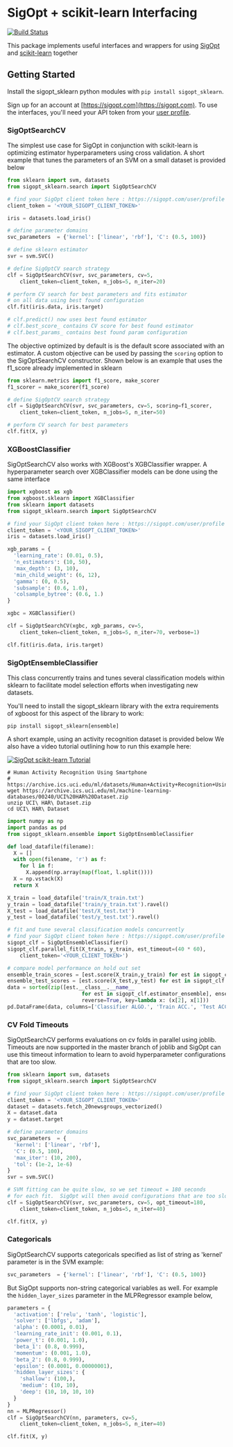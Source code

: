 # SigOpt + scikit-learn Interfacing
[![Build Status](https://travis-ci.org/sigopt/sigopt_sklearn.svg?branch=master)](https://travis-ci.org/sigopt/sigopt_sklearn)

This package implements useful interfaces and wrappers for using [SigOpt](https://sigopt.com) and [scikit-learn](http://scikit-learn.org/stable/) together

## Getting Started

Install the sigopt_sklearn python modules with `pip install sigopt_sklearn`.

Sign up for an account at [https://sigopt.com](https://sigopt.com). To use the interfaces, you'll need your API token
from your [user profile](https://sigopt.com/user/profile).

### SigOptSearchCV

The simplest use case for SigOpt in conjunction with scikit-learn is optimizing estimator hyperparameters using cross
validation. A short example that tunes the parameters of an SVM on a small dataset is provided below

```python
from sklearn import svm, datasets
from sigopt_sklearn.search import SigOptSearchCV

# find your SigOpt client token here : https://sigopt.com/user/profile
client_token = '<YOUR_SIGOPT_CLIENT_TOKEN>'

iris = datasets.load_iris()

# define parameter domains
svc_parameters  = {'kernel': ['linear', 'rbf'], 'C': (0.5, 100)}

# define sklearn estimator
svr = svm.SVC()

# define SigOptCV search strategy
clf = SigOptSearchCV(svr, svc_parameters, cv=5,
    client_token=client_token, n_jobs=5, n_iter=20)

# perform CV search for best parameters and fits estimator
# on all data using best found configuration
clf.fit(iris.data, iris.target)

# clf.predict() now uses best found estimator
# clf.best_score_ contains CV score for best found estimator
# clf.best_params_ contains best found param configuration
```

The objective optimized by default is is the default score associated with an estimator. A custom objective can be used
by passing the `scoring` option to the SigOptSearchCV constructor. Shown below is an example that uses the f1_score
already implemented in sklearn

```python
from sklearn.metrics import f1_score, make_scorer
f1_scorer = make_scorer(f1_score)

# define SigOptCV search strategy
clf = SigOptSearchCV(svr, svc_parameters, cv=5, scoring=f1_scorer,
    client_token=client_token, n_jobs=5, n_iter=50)

# perform CV search for best parameters
clf.fit(X, y)
```

### XGBoostClassifier

SigOptSearchCV also works with XGBoost's XGBClassifier wrapper. A hyperparameter search over XGBClassifier models can be done using the same interface

```python
import xgboost as xgb
from xgboost.sklearn import XGBClassifier
from sklearn import datasets
from sigopt_sklearn.search import SigOptSearchCV

# find your SigOpt client token here : https://sigopt.com/user/profile
client_token = '<YOUR_SIGOPT_CLIENT_TOKEN>'
iris = datasets.load_iris()

xgb_params = {
  'learning_rate': (0.01, 0.5),
  'n_estimators': (10, 50),
  'max_depth': (3, 10),
  'min_child_weight': (6, 12),
  'gamma': (0, 0.5),
  'subsample': (0.6, 1.0),
  'colsample_bytree': (0.6, 1.)
}

xgbc = XGBClassifier()

clf = SigOptSearchCV(xgbc, xgb_params, cv=5,
    client_token=client_token, n_jobs=5, n_iter=70, verbose=1)

clf.fit(iris.data, iris.target)
```

### SigOptEnsembleClassifier

This class concurrently trains and tunes several classification models within sklearn to facilitate model selection
efforts when investigating new datasets.

You'll need to install the sigopt_sklearn library with the extra requirements of xgboost for this aspect of the library
to work:

```
pip install sigopt_sklearn[ensemble]
```

A short example, using an activity recognition dataset is provided below We also have a video tutorial outlining how to run this example here:

[![SigOpt scikit-learn Tutorial](http://img.youtube.com/vi/9XZ3ihE7OjM/0.jpg)](http://www.youtube.com/watch?v=9XZ3ihE7OjM "SigOpt scikit-learn Hyperparameter Optimization Tutorial")

```
# Human Activity Recognition Using Smartphone
# https://archive.ics.uci.edu/ml/datasets/Human+Activity+Recognition+Using+Smartphones
wget https://archive.ics.uci.edu/ml/machine-learning-databases/00240/UCI%20HAR%20Dataset.zip
unzip UCI\ HAR\ Dataset.zip
cd UCI\ HAR\ Dataset
```

```python
import numpy as np
import pandas as pd
from sigopt_sklearn.ensemble import SigOptEnsembleClassifier

def load_datafile(filename):
  X = []
  with open(filename, 'r') as f:
    for l in f:
      X.append(np.array(map(float, l.split())))
  X = np.vstack(X)
  return X

X_train = load_datafile('train/X_train.txt')
y_train = load_datafile('train/y_train.txt').ravel()
X_test = load_datafile('test/X_test.txt')
y_test = load_datafile('test/y_test.txt').ravel()

# fit and tune several classification models concurrently
# find your SigOpt client token here : https://sigopt.com/user/profile
sigopt_clf = SigOptEnsembleClassifier()
sigopt_clf.parallel_fit(X_train, y_train, est_timeout=(40 * 60),
    client_token='<YOUR_CLIENT_TOKEN>')

# compare model performance on hold out set
ensemble_train_scores = [est.score(X_train,y_train) for est in sigopt_clf.estimator_ensemble]
ensemble_test_scores = [est.score(X_test,y_test) for est in sigopt_clf.estimator_ensemble]
data = sorted(zip([est.__class__.__name__
                        for est in sigopt_clf.estimator_ensemble], ensemble_train_scores, ensemble_test_scores),
                        reverse=True, key=lambda x: (x[2], x[1]))
pd.DataFrame(data, columns=['Classifier ALGO.', 'Train ACC.', 'Test ACC.'])
```

### CV Fold Timeouts

SigOptSearchCV performs evaluations on cv folds in parallel using joblib. Timeouts are now supported in the master
branch of joblib and SigOpt can use this timeout information to learn to avoid hyperparameter configurations that are
too slow.

```python
from sklearn import svm, datasets
from sigopt_sklearn.search import SigOptSearchCV

# find your SigOpt client token here : https://sigopt.com/user/profile
client_token = '<YOUR_SIGOPT_CLIENT_TOKEN>'
dataset = datasets.fetch_20newsgroups_vectorized()
X = dataset.data
y = dataset.target

# define parameter domains
svc_parameters  = {
  'kernel': ['linear', 'rbf'],
  'C': (0.5, 100),
  'max_iter': (10, 200),
  'tol': (1e-2, 1e-6)
}
svr = svm.SVC()

# SVM fitting can be quite slow, so we set timeout = 180 seconds
# for each fit.  SigOpt will then avoid configurations that are too slow
clf = SigOptSearchCV(svr, svc_parameters, cv=5, opt_timeout=180,
    client_token=client_token, n_jobs=5, n_iter=40)

clf.fit(X, y)
```

### Categoricals

SigOptSearchCV supports categoricals specified as list of string as 'kernel' parameter is in the SVM example:

```python
svc_parameters  = {'kernel': ['linear', 'rbf'], 'C': (0.5, 100)}
```

But SigOpt supports non-string categorical variables as well. For example the `hidden_layer_sizes` parameter 
in the MLPRegressor example below,

```python
parameters = {
  'activation': ['relu', 'tanh', 'logistic'],
  'solver': ['lbfgs', 'adam'],
  'alpha': (0.0001, 0.01),
  'learning_rate_init': (0.001, 0.1),
  'power_t': (0.001, 1.0),
  'beta_1': (0.8, 0.999),
  'momentum': (0.001, 1.0),
  'beta_2': (0.8, 0.999),
  'epsilon': (0.0001, 0.00000001),
  'hidden_layer_sizes': {
    'shallow': (100,),
    'medium': (10, 10),
    'deep': (10, 10, 10, 10)
  }
}
nn = MLPRegressor()
clf = SigOptSearchCV(nn, parameters, cv=5,
    client_token=client_token, n_jobs=5, n_iter=40)

clf.fit(X, y)
```
